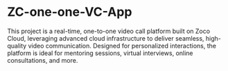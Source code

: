 # ZC-one-one-VC-App
This project is a real-time, one-to-one video call platform built on Zoco Cloud, leveraging advanced cloud infrastructure to deliver seamless, high-quality video communication. Designed for personalized interactions, the platform is ideal for mentoring sessions, virtual interviews, online consultations, and more.
